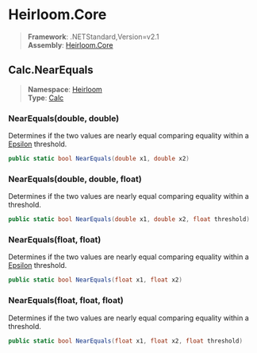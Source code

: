 # Heirloom.Core

> **Framework**: .NETStandard,Version=v2.1  
> **Assembly**: [Heirloom.Core][0]  

## Calc.NearEquals

> **Namespace**: [Heirloom][0]  
> **Type**: [Calc][1]  

### NearEquals(double, double)

Determines if the two values are nearly equal comparing equality within a [Epsilon][2] threshold.

```cs
public static bool NearEquals(double x1, double x2)
```

### NearEquals(double, double, float)

Determines if the two values are nearly equal comparing equality within a threshold.

```cs
public static bool NearEquals(double x1, double x2, float threshold)
```

### NearEquals(float, float)

Determines if the two values are nearly equal comparing equality within a [Epsilon][2] threshold.

```cs
public static bool NearEquals(float x1, float x2)
```

### NearEquals(float, float, float)

Determines if the two values are nearly equal comparing equality within a threshold.

```cs
public static bool NearEquals(float x1, float x2, float threshold)
```

[0]: ../Heirloom.Core.md
[1]: Heirloom.Calc.md
[2]: Heirloom.Calc.Epsilon.md

